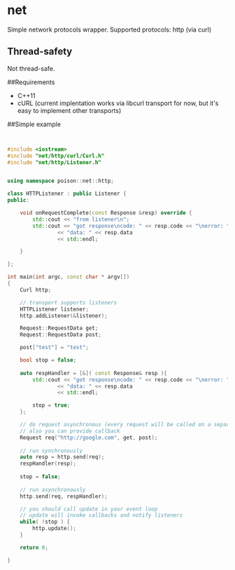 net
===

Simple network protocols wrapper. Supported protocols: http (via curl)

## Thread-safety
Not thread-safe.

##Requirements
- C++11
- cURL (current implentation works via libcurl transport for now, but it's easy to implement other transports)

##Simple example

```c++


#include <iostream>
#include "net/http/curl/Curl.h"
#include "net/http/Listener.h"


using namespace poison::net::http;

class HTTPListener : public Listener {
public:

    void onRequestComplete(const Response &resp) override {
        std::cout << "from listener\n";
        std::cout << "got response\ncode: " << resp.code << "\nerror: " << int(resp.error) << "\nerrorText: " << resp.errorText
                << "data: " << resp.data
                << std::endl;

    }

};

int main(int argc, const char * argv[])
{
    Curl http;

    // transport supports listeners
    HTTPListener listener;
    http.addListener(&listener);

    Request::RequestData get;
    Request::RequestData post;

    post["test"] = "test";

    bool stop = false;
    
    auto respHandler = [&]( const Response& resp ){
        std::cout << "got response\ncode: " << resp.code << "\nerror: " << int(resp.error) << "\nerrorText: " << resp.errorText
                << "data: " << resp.data
                << std::endl;

        stop = true;
    };

    // do request asynchronous (every request will be called on a separate thread)
    // also you can provide callback
    Request req("http://google.com", get, post);
    
    // run synchronously
    auto resp = http.send(req);
    respHandler(resp);
    
    stop = false;
    
    // run asynchronously
    http.send(req, respHandler);

   	// you should call update in your event loop
   	// update will invoke callbacks and notify listeners
    while( !stop ) {
        http.update();
    }

    return 0;

}


```
